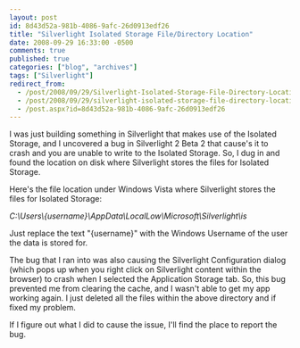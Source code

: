 ```yaml
---
layout: post
id: 8d43d52a-981b-4086-9afc-26d0913edf26
title: "Silverlight Isolated Storage File/Directory Location"
date: 2008-09-29 16:33:00 -0500
comments: true
published: true
categories: ["blog", "archives"]
tags: ["Silverlight"]
redirect_from: 
  - /post/2008/09/29/Silverlight-Isolated-Storage-File-Directory-Location
  - /post/2008/09/29/silverlight-isolated-storage-file-directory-location
  - /post.aspx?id=8d43d52a-981b-4086-9afc-26d0913edf26
---
```

<!-- more -->
<p>
I was just building something in Silverlight that makes use of the Isolated Storage, and I uncovered a bug in Silverlight 2 Beta 2 that cause&#39;s it to crash and you are unable to write to the Isolated Storage. So, I dug in and found the location on disk where Silverlight stores the files for Isolated Storage.
</p>
<p>
Here&#39;s the file location under Windows Vista where Silverlight stores the files for Isolated Storage:
</p>
<p>
<em>C:\Users\{username}\AppData\LocalLow\Microsoft\Silverlight\is</em>
</p>
<p>
Just replace the text &quot;{username}&quot; with the Windows Username of the user the data is stored for.
</p>
<p>
The bug that I ran into was also causing the Silverlight Configuration dialog (which pops up when you right click on Silverlight content within the browser) to crash when I selected the Application Storage tab. So, this bug prevented me from clearing the cache, and I wasn&#39;t able to get my app working again. I just deleted all the files within the above directory and if fixed my problem.
</p>
<p>
If I figure out what I did to cause the issue, I&#39;ll find the place to report the bug. 
</p>
